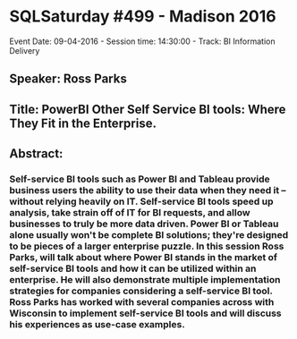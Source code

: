# SQLSaturday #499 - Madison 2016
Event Date: 09-04-2016 - Session time: 14:30:00 - Track: BI Information Delivery
## Speaker: Ross Parks
## Title: PowerBI  Other Self Service BI tools: Where They Fit in the Enterprise.
## Abstract:
### Self-service BI tools such as Power BI and Tableau provide business users the ability to use their data when they need it – without relying heavily on IT.  Self-service BI tools speed up analysis, take strain off of IT for BI requests, and allow businesses to truly be more data driven.  Power BI or Tableau alone usually won't be complete BI solutions; they're designed to be pieces of a larger enterprise puzzle.  In this session Ross Parks, will talk about where Power BI stands in the market of self-service BI tools and how it can be utilized within an enterprise.  He will also demonstrate multiple implementation strategies for companies considering a self-service BI tool. Ross Parks has worked with several companies across with Wisconsin to implement self-service BI tools and will discuss his experiences as use-case examples.  
